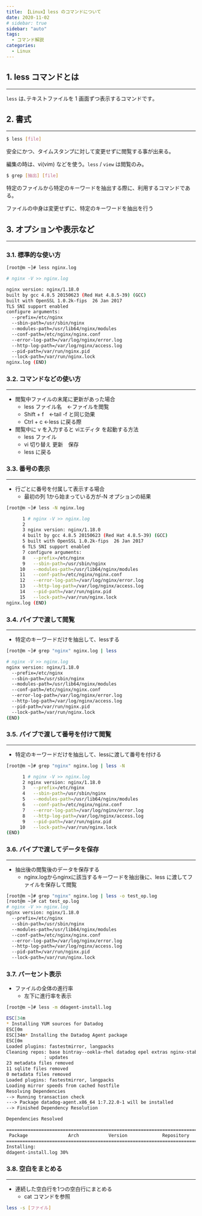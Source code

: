 ```yaml
---
title: 【Linux】less のコマンドについて
date: 2020-11-02
# sidebar: true
sidebar: "auto"
tags:
  - コマンド解説
categories:
  - Linux
---
```


## 1. less コマンドとは

---

`less` は､テキストファイルを 1 画面ずつ表示するコマンドです｡

## 2. 書式

---

```sh
$ less [file]
```

安全にかつ、タイムスタンプに対して変更せずに閲覧する事が出来る。

編集の時は、vi(vim) などを使う。`less` / `view` は閲覧のみ。

```sh
$ grep [抽出] [file]
```

特定のファイルから特定のキーワードを抽出する際に、利用するコマンドである。

ファイルの中身は変更せずに、特定のキーワードを抽出を行う

## 3. オプションや表示など

---

### 3.1. 標準的な使い方

```sh
[root@m ~]# less nginx.log

# nginx -V >> nginx.log

nginx version: nginx/1.18.0
built by gcc 4.8.5 20150623 (Red Hat 4.8.5-39) (GCC)
built with OpenSSL 1.0.2k-fips  26 Jan 2017
TLS SNI support enabled
configure arguments:
  --prefix=/etc/nginx
  --sbin-path=/usr/sbin/nginx
  --modules-path=/usr/lib64/nginx/modules
  --conf-path=/etc/nginx/nginx.conf
  --error-log-path=/var/log/nginx/error.log
  --http-log-path=/var/log/nginx/access.log
  --pid-path=/var/run/nginx.pid
  --lock-path=/var/run/nginx.lock
nginx.log (END)
```

### 3.2. コマンドなどの使い方

---

- 閲覧中ファイルの末尾に更新があった場合
  - less ファイル名　←ファイルを閲覧
  - Shift + f　←tail -f と同じ効果
  - Ctrl + c ←less に戻る際
- 閲覧中に v を入力すると viエディタ を起動する方法
  - less ファイル
  - vi 切り替え 更新　保存
  - less に戻る

### 3.3. 番号の表示

---

- 行ごとに番号を付属して表示する場合
  - 最初の列 1から始まっている方が-N オプションの結果

```sh
[root@m ~]# less -N nginx.log

      1 # nginx -V >> nginx.log
      2
      3 nginx version: nginx/1.18.0
      4 built by gcc 4.8.5 20150623 (Red Hat 4.8.5-39) (GCC)
      5 built with OpenSSL 1.0.2k-fips  26 Jan 2017
      6 TLS SNI support enabled
      7 configure arguments:
      8   --prefix=/etc/nginx
      9   --sbin-path=/usr/sbin/nginx
     10   --modules-path=/usr/lib64/nginx/modules
     11   --conf-path=/etc/nginx/nginx.conf
     12   --error-log-path=/var/log/nginx/error.log
     13   --http-log-path=/var/log/nginx/access.log
     14   --pid-path=/var/run/nginx.pid
     15   --lock-path=/var/run/nginx.lock
nginx.log (END)
```

### 3.4. パイプで渡して閲覧

---

- 特定のキーワードだけを抽出して、lessする

```sh
[root@m ~]# grep "nginx" nginx.log | less

# nginx -V >> nginx.log
nginx version: nginx/1.18.0
  --prefix=/etc/nginx
  --sbin-path=/usr/sbin/nginx
  --modules-path=/usr/lib64/nginx/modules
  --conf-path=/etc/nginx/nginx.conf
  --error-log-path=/var/log/nginx/error.log
  --http-log-path=/var/log/nginx/access.log
  --pid-path=/var/run/nginx.pid
  --lock-path=/var/run/nginx.lock
(END)
```

### 3.5. パイブで渡して番号を付けて閲覧

---

- 特定のキーワードだけを抽出して、lessに渡して番号を付ける

```sh
[root@m ~]# grep "nginx" nginx.log | less -N

      1 # nginx -V >> nginx.log
      2 nginx version: nginx/1.18.0
      3   --prefix=/etc/nginx
      4   --sbin-path=/usr/sbin/nginx
      5   --modules-path=/usr/lib64/nginx/modules
      6   --conf-path=/etc/nginx/nginx.conf
      7   --error-log-path=/var/log/nginx/error.log
      8   --http-log-path=/var/log/nginx/access.log
      9   --pid-path=/var/run/nginx.pid
     10   --lock-path=/var/run/nginx.lock
(END)
```

### 3.6. パイプで渡してデータを保存

---

- 抽出後の閲覧後のデータを保存する
  - nginx.logからnginxに該当するキーワードを抽出後に、less に渡してファイルを保存して閲覧

```sh
[root@m ~]# grep "nginx" nginx.log | less -o test_op.log
[root@m ~]# cat test_op.log
# nginx -V >> nginx.log
nginx version: nginx/1.18.0
  --prefix=/etc/nginx
  --sbin-path=/usr/sbin/nginx
  --modules-path=/usr/lib64/nginx/modules
  --conf-path=/etc/nginx/nginx.conf
  --error-log-path=/var/log/nginx/error.log
  --http-log-path=/var/log/nginx/access.log
  --pid-path=/var/run/nginx.pid
  --lock-path=/var/run/nginx.lock
```

### 3.7. パーセント表示

- ファイルの全体の進行率
  - 左下に進行率を表示

```sh
[root@m ~]# less -m ddagent-install.log

ESC[34m
* Installing YUM sources for Datadog
ESC[0m
ESC[34m* Installing the Datadog Agent package
ESC[0m
Loaded plugins: fastestmirror, langpacks
Cleaning repos: base bintray--ookla-rhel datadog epel extras nginx-stable
              : updates
23 metadata files removed
11 sqlite files removed
0 metadata files removed
Loaded plugins: fastestmirror, langpacks
Loading mirror speeds from cached hostfile
Resolving Dependencies
--> Running transaction check
---> Package datadog-agent.x86_64 1:7.22.0-1 will be installed
--> Finished Dependency Resolution

Dependencies Resolved

================================================================================
 Package               Arch           Version             Repository       Size
================================================================================
Installing:
ddagent-install.log 30%
```

### 3.8. 空白をまとめる

---

- 連続した空白行を1つの空白行にまとめる
  - cat コマンドを参照

```sh
less -s [ファイル]
```
